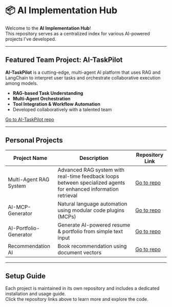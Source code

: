 # 📦 AI Implementation Hub

Welcome to the **AI Implementation Hub**!  
This repository serves as a centralized index for various AI-powered projects I've developed.

---

## Featured Team Project: AI-TaskPilot

**AI-TaskPilot** is a cutting-edge, multi-agent AI platform that uses RAG and LangChain to interpret user tasks and orchestrate collaborative execution among models.

- **RAG-based Task Understanding**  
- **Multi-Agent Orchestration**  
- **Tool Integration & Workflow Automation**  
- Developed collaboratively with a talented team

[Go to AI-TaskPilot repo](https://github.com/danlee-dev/ai-task-pilot.git)

---

## Personal Projects

| Project Name | Description | Repository Link |
|--------------|-------------|-----------------|
| Multi-Agent RAG System | Advanced RAG system with real-time feedback loops between specialized agents for enhanced information retrieval | [Go to repo](https://github.com/danlee-dev/multiagent-rag-system.git) |
| AI-MCP-Generator | Natural language automation using modular code plugins (MCPs) | [Go to repo](https://github.com/masonl2ee/ai-mcp-generator) |
| AI-Portfolio-Generator | Generate AI-powered resume & portfolio from simple text input | [Go to repo](https://github.com/masonl2ee/ai-portfolio-generator.git) |
| Recommendation AI | Book recommendation using document vectors | [Go to repo](https://github.com/masonl2ee/document-vector-recommender.git) |

---

## Setup Guide

Each project is maintained in its own repository and includes a dedicated installation and usage guide.  
Click the repository links above to learn more and explore the code.
